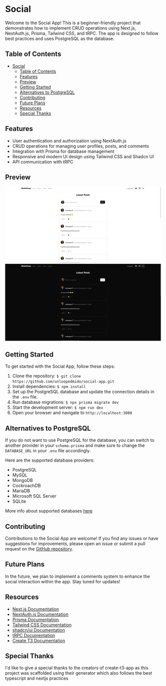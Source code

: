 # Social

Welcome to the Social App! This is a beginner-friendly project that demonstrates how to implement CRUD operations using Next.js, NextAuth.js, Prisma, Tailwind CSS, and tRPC. The app is designed to follow best practices and uses PostgreSQL as the database.

## Table of Contents

- [Social](#social)
  - [Table of Contents](#table-of-contents)
  - [Features](#features)
  - [Preview](#preview)
  - [Getting Started](#getting-started)
  - [Alternatives to PostgreSQL](#alternatives-to-postgresql)
  - [Contributing](#contributing)
  - [Future Plans](#future-plans)
  - [Resources](#resources)
  - [Special Thanks](#special-thanks)

## Features

- User authentication and authorization using NextAuth.js
- CRUD operations for managing user profiles, posts, and comments
- Integration with Prisma for database management
- Responsive and modern UI design using Tailwind CSS and Shadcn UI
- API communication with tRPC

## Preview
![Bladeforge-Light](public/Bladeforge-Light.png)
![Bladeforge-Dark](public/Bladeforge-Dark.png)

## Getting Started

To get started with the Social App, follow these steps:

1. Clone the repository: `$ git clone https://github.com/unloopedmido/social-app.git`
2. Install dependencies: `$ npm install`
3. Set up the PostgreSQL database and update the connection details in the `.env` file.
4. Run database migrations: `$ npx prisma migrate dev`
5. Start the development server: `$ npm run dev`
6. Open your browser and navigate to `http://localhost:3000`

## Alternatives to PostgreSQL
If you do not want to use PostgreSQL for the database, you can switch to another provider in your `schema.prisma` and make sure to change the `DATABASE_URL` in your `.env` file accordingly.

Here are the supported database providers:
- PostgreSQL
- MySQL
- MongoDB
- CockroachDB
- MariaDB
- Microsoft SQL Server
- SQLite

More info about supported databases [here](https://www.prisma.io/docs/orm/reference/supported-databases)

## Contributing

Contributions to the Social App are welcome! If you find any issues or have suggestions for improvements, please open an issue or submit a pull request on the [GitHub repository](https://github.com/unloopedmido/social-app).

## Future Plans

In the future, we plan to implement a comments system to enhance the social interaction within the app. Stay tuned for updates!

## Resources

- [Next.js Documentation](https://nextjs.org/docs)
- [NextAuth.js Documentation](https://next-auth.js.org/getting-started/introduction)
- [Prisma Documentation](https://prisma.io/docs)
- [Tailwind CSS Documentation](https://tailwindcss.com/docs)
- [shadcn/ui Documentation](https://ui.shadcn.com/docs)
- [tRPC Documentation](https://trpc.io/docs)
- [Create T3 Documentation](https://create.t3.gg/en/introduction)

## Special Thanks
I'd like to give a special thanks to the creators of create-t3-app as this project was scaffolded using their generator which also follows the best typescript and nextjs practices